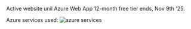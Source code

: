 Active website unil Azure Web App 12-month free tier ends, Nov 9th '25.

Azure services used:
![azure services](https://github.com/user-attachments/assets/72c52b3f-4c91-4777-b958-4e51dc9b1407)




